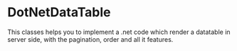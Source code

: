 # DotNetDataTable
This classes helps you to implement a .net code which render a datatable in server side, with the pagination, order and all it features.
